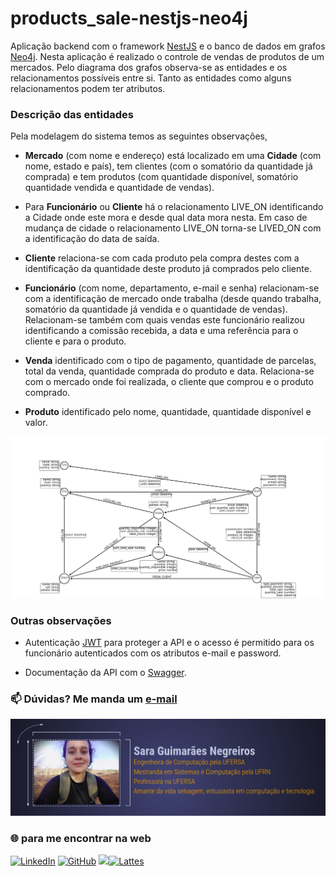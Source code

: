 # products_sale-nestjs-neo4j

Aplicação backend com o framework [NestJS](https://nestjs.com/) e o banco de dados em grafos [Neo4j](https://neo4j.com/). Nesta aplicação é realizado o controle de vendas de produtos de um mercados. Pelo diagrama dos grafos observa-se as entidades e os relacionamentos possíveis entre si. Tanto as entidades como alguns relacionamentos podem ter atributos.

### Descrição das entidades 

Pela modelagem do sistema temos as seguintes observações, 

- **Mercado** (com nome e endereço) está localizado em uma **Cidade** (com nome, estado e país), tem clientes (com o somatório da quantidade já comprada) e tem produtos (com quantidade disponível, somatório quantidade vendida e quantidade de vendas).

- Para **Funcionário** ou **Cliente** há o relacionamento LIVE_ON identificando a Cidade onde este mora e desde qual data mora nesta. Em caso de mudança de cidade o relacionamento LIVE_ON torna-se LIVED_ON com a identificação do data de saída.

- **Cliente** relaciona-se com cada produto pela compra destes com a identificação da quantidade deste produto já comprados pelo cliente.

- **Funcionário** (com nome, departamento, e-mail e senha) relacionam-se com a identificação de mercado onde trabalha (desde quando trabalha, somatório da quantidade já vendida e o quantidade de vendas). Relacionam-se também com quais vendas este funcionário realizou identificando a comissão recebida, a data e uma referência para o cliente e para o produto.

- **Venda** identificado com o tipo de pagamento, quantidade de parcelas, total da venda, quantidade comprada do produto e data. Relaciona-se com o mercado onde foi realizada, o cliente que comprou e o produto comprado.

- **Produto** identificado pelo nome, quantidade, quantidade disponível e valor.


![img](https://raw.githubusercontent.com/guimaraaes/products_sale-nestjs-neo4j/master/arrow-schema/v2.svg)

### Outras observações

- Autenticação [JWT](https://jwt.io/) para proteger a API e o acesso é permitido para os funcionário autenticados com os atributos e-mail e password. 

- Documentação da API com o [Swagger](https://swagger.io/).


### :mailbox: Dúvidas? Me manda um [e-mail](sguimaraaes@gmail.com) 

<img src="https://raw.githubusercontent.com/guimaraaes/guimaraaes/master/assets/card-readme.png" >

### :globe_with_meridians: para me encontrar na web
[![LinkedIn](https://img.shields.io/badge/-LINKEDIN-0077B5?style=for-the-badge&logo=linkedin&logoColor=white)](https://www.linkedin.com/in/sara-guimar%C3%A3es-negreiros-aa2382155/)
[![GitHub](https://img.shields.io/badge/github-%23100000.svg?&style=for-the-badge&logo=github&logoColor=white)](https://guimaraaes.github.io/guimaraaes/)
[<img height="25" src="https://i.imgur.com/2iVxee6.png">![Lattes](https://img.shields.io/badge/lattes-%23100000?logoColor=blue&style=for-the-badge)](http://lattes.cnpq.br/7082901769077209)
